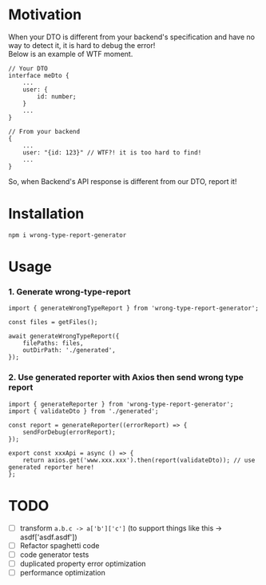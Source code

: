 # Motivation

When your DTO is different from your backend's specification and have no way to detect it, it is hard to debug the error!    
Below is an example of WTF moment.
```tsx
// Your DTO
interface meDto {
    ...
    user: {
        id: number;
    }
    ...
}

// From your backend
{
    ...
    user: "{id: 123}" // WTF?! it is too hard to find!
    ...
}
```

So, when Backend's API response is different from our DTO, report it!

# Installation

`npm i wrong-type-report-generator`

# Usage

### 1. Generate wrong-type-report

```tsx
import { generateWrongTypeReport } from 'wrong-type-report-generator';

const files = getFiles();

await generateWrongTypeReport({
    filePaths: files,
    outDirPath: './generated',
});
```

### 2. Use generated reporter with Axios then send wrong type report

```tsx
import { generateReporter } from 'wrong-type-report-generator';
import { validateDto } from './generated';

const report = generateReporter((errorReport) => {
    sendForDebug(errorReport);
});

export const xxxApi = async () => {
    return axios.get('www.xxx.xxx').then(report(validateDto)); // use generated reporter here!
};
```

# TODO

-   [ ] transform `a.b.c -> a['b']['c']` (to support things like this -> asdf['asdf.asdf'])
-   [ ] Refactor spaghetti code
-   [ ] code generator tests
-   [ ] duplicated property error optimization
-   [ ] performance optimization
